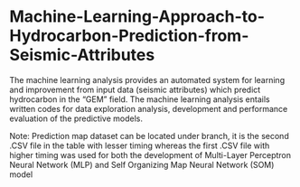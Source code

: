 # Machine-Learning-Approach-to-Hydrocarbon-Prediction-from-Seismic-Attributes
The machine learning analysis provides an automated system for learning and improvement from input data (seismic attributes) which predict hydrocarbon in the “GEM” field. The machine learning analysis entails written codes for data exploration analysis, development and performance evaluation of the predictive models.

Note:
Prediction map dataset can be located under branch, it is the second .CSV file in the table with lesser timing whereas the first .CSV file with higher timing was used for both the development of Multi-Layer Perceptron Neural Network (MLP) and Self Organizing Map Neural Network (SOM) model
